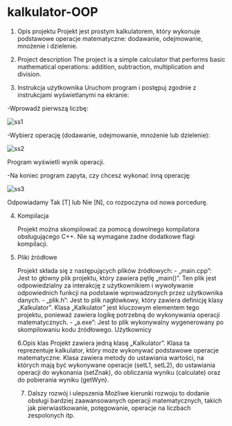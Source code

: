 # kalkulator-OOP

1. Opis projektu 
Projekt jest prostym kalkulatorem, który wykonuje podstawowe operacje matematyczne: 
dodawanie, odejmowanie, mnożenie i dzielenie.

2. Project description 
The project is a simple calculator that performs basic mathematical operations: addition, 
subtraction, multiplication and division.

3. Instrukcja użytkownika 
Uruchom program i postępuj zgodnie z instrukcjami wyświetlanymi na ekranie:

  -Wprowadź pierwszą liczbę:
    
![ss1](https://github.com/bartpomietlo/kalkulator-OOP/assets/163325596/255190e1-827c-4dce-b8bd-856137849841)


   -Wybierz operację (dodawanie, odejmowanie, mnożenie lub dzielenie):
   
   
  ![ss2](https://github.com/bartpomietlo/kalkulator-OOP/assets/163325596/0c746be2-bce6-4b1e-a635-bd9e9bfa2f14)

  Program wyświetli wynik operacji. 

  -Na koniec program zapyta, czy chcesz wykonać inną operację:
   
  ![ss3](https://github.com/bartpomietlo/kalkulator-OOP/assets/163325596/1bea2868-48bc-467e-afca-3b6219fb3c10)

  Odpowiadamy Tak [T] lub Nie [N], co rozpoczyna od nowa porcedurę.



  
  4. Kompilacja
     
      Projekt można skompilować za pomocą dowolnego kompilatora obsługującego C++. Nie są 
      wymagane żadne dodatkowe flagi kompilacji.



  5. Pliki źródłowe
     
		Projekt składa się z następujących plików źródłowych: - „main.cpp”: Jest to główny plik projektu, który zawiera pętlę „main()”. Ten plik jest 
		odpowiedzialny za interakcję z użytkownikiem i wywoływanie odpowiednich funkcji na 
		podstawie wprowadzonych przez użytkownika danych. - „plik.h”: Jest to plik nagłówkowy, który zawiera definicję klasy „Kalkulator”. Klasa 
		„Kalkulator” jest kluczowym elementem tego projektu, ponieważ zawiera logikę potrzebną 
		do wykonywania operacji matematycznych. - „a.exe”: Jest to plik wykonywalny wygenerowany po skompilowaniu kodu źródłowego. 
		Użytkownicy


		6.Opis klas 
			Projekt zawiera jedną klasę „Kalkulator”. Klasa ta reprezentuje kalkulator, który może 
			wykonywać podstawowe operacje matematyczne. Klasa zawiera metody do ustawiania 
			wartości, na których mają być wykonywane operacje (setL1, setL2), do ustawiania operacji 
			do wykonania (setZnak), do obliczania wyniku (calculate) oraz do pobierania wyniku 
			(getWyn).


		7. Dalszy rozwój i ulepszenia 
				Możliwe kierunki rozwoju to dodanie obsługi bardziej zaawansowanych operacji 
				matematycznych, takich jak pierwiastkowanie, potęgowanie, operacje na liczbach 
				zespolonych itp.

